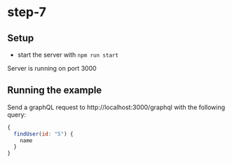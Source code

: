 # step-7

## Setup

- start the server with `npm run start`

Server is running on port 3000

## Running the example

Send a graphQL request to http://localhost:3000/graphql with the following query:

```js
{ 
  findUser(id: "5") {
    name
  }
}
```
